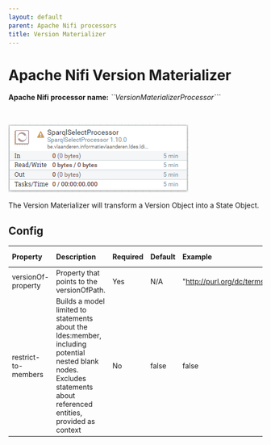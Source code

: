```yaml
---
layout: default
parent: Apache Nifi processors
title: Version Materializer
---
```


# Apache Nifi Version Materializer

<b>Apache Nifi processor name:</b> <i>``VersionMaterializerProcessor```</i>

<br>

![Alt text](image.png)

The Version Materializer will transform a Version Object into a State Object.


## Config

| Property            | Description                                                                                                                                                            | Required | Default | Example                                | Supported values |
| :------------------ | :--------------------------------------------------------------------------------------------------------------------------------------------------------------------- | :------- | :------ | :------------------------------------- | :--------------- |
| versionOf-property  | Property that points to the versionOfPath.                                                                                                                             | Yes      | N/A     | "http://purl.org/dc/terms/isVersionOf" | String           |
| restrict-to-members | Builds a model limited to statements about the ldes:member, including potential nested blank nodes. Excludes statements about referenced entities, provided as context | No       | false   | false                                  | true or false    |
